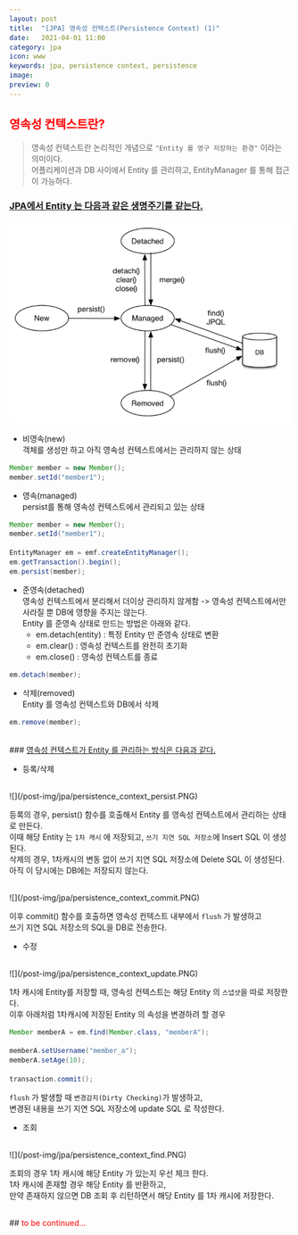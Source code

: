 ```yaml
---
layout: post
title:  "[JPA] 영속성 컨텍스트(Persistence Context) (1)"
date:   2021-04-01 11:00
category: jpa
icon: www
keywords: jpa, persistence context, persistence
image: 
preview: 0
---
```


## <span style="color:red">영속성 컨텍스트란?</span>
> 영속성 컨텍스트란 논리적인 개념으로 `"Entity 를 영구 저장하는 환경"` 이라는 의미이다.<br>
어플리케이션과 DB 사이에서 Entity 를 관리하고, EntityManager 를 통해 접근이 가능하다.


### <u>JPA에서 Entity 는 다음과 같은 생명주기를 같는다.</u>
![](/post-img/jpa/entity_lifecycle.PNG)

- 비영속(new)<br>
객체를 생성만 하고 아직 영속성 컨텍스트에서는 관리하지 않는 상태

```java
Member member = new Member();
member.setId("member1");
```

- 영속(managed)<br>
persist를 통해 영속성 컨텍스트에서 관리되고 있는 상태

```java
Member member = new Member();
member.setId("member1");

EntityManager em = emf.createEntityManager();
em.getTransaction().begin();
em.persist(member);
```

- 준영속(detached)<br>
영속성 컨텍스트에서 분리해서 더이상 관리하지 않게함
-> 영속성 컨텍스트에서만 사라질 뿐 DB에 영향을 주지는 않는다.<br>
Entity 를 준영속 상태로 만드는 방법은 아래와 같다.
  - em.detach(entity) : 특정 Entity 만 준영속 상태로 변환
  - em.clear() : 영속성 컨텍스트를 완전히 초기화
  - em.close() : 영속성 컨텍스트를 종료

```java
em.detach(member);
```

- 삭제(removed)<br>
Entity 를 영속성 컨텍스트와 DB에서 삭제

```java
em.remove(member);
```

<br>
### <u>영속성 컨텍스트가 Entity 를 관리하는 방식은 다음과 같다.</u>

- 등록/삭제
<br>
![](/post-img/jpa/persistence_context_persist.PNG)

등록의 경우, persist() 함수를 호출해서 Entity 를 영속성 컨텍스트에서 관리하는 상태로 만든다.<br>
이때 해당 Entity 는 `1차 캐시` 에 저장되고, `쓰기 지연 SQL 저장소`에 Insert SQL 이 생성된다.<br>
삭제의 경우, 1차캐시의 변동 없이 쓰기 지연 SQL 저장소에 Delete SQL 이 생성된다.<br>
아직 이 당시에는 DB에는 저장되지 않는다.

<br>
![](/post-img/jpa/persistence_context_commit.PNG)

이후 commit() 함수를 호출하면 영속성 컨텍스트 내부에서 `flush` 가 발생하고<br> 
쓰기 지연 SQL 저장소의 SQL을 DB로 전송한다.

- 수정
<br>
![](/post-img/jpa/persistence_context_update.PNG)

1차 캐시에 Entity를 저장할 때, 영속성 컨텍스트는 해당 Entity 의 `스냅샷`을 따로 저장한다.<br>
이후 아래처럼 1차캐시에 저장된 Entity 의 속성을 변경하려 할 경우

```java
Member memberA = em.find(Member.class, "memberA");

memberA.setUsername("member_a");
memberA.setAge(10);

transaction.commit();
```
`flush` 가 발생할 때 `변경감지(Dirty Checking)`가 발생하고,<br>
변경된 내용을 쓰기 지연 SQL 저장소에 update SQL 로 작성한다.

- 조회
<br>
![](/post-img/jpa/persistence_context_find.PNG)

조회의 경우 1차 캐시에 해당 Entity 가 있는지 우선 체크 한다.<br>
1차 캐시에 존재할 경우 해당 Entity 를 반환하고,<br>
만약 존재하지 않으면 DB 조회 후 리턴하면서 해당 Entity 를 1차 캐시에 저장한다.


<br>
## <span style="color:red">to be continued...</span>
